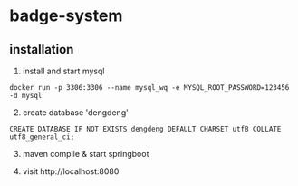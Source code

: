 # badge-system

## installation
1. install and start mysql
```
docker run -p 3306:3306 --name mysql_wq -e MYSQL_ROOT_PASSWORD=123456 -d mysql
```

2. create database 'dengdeng' 
```
CREATE DATABASE IF NOT EXISTS dengdeng DEFAULT CHARSET utf8 COLLATE utf8_general_ci;
```

3. maven compile & start springboot

4. visit http://localhost:8080